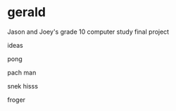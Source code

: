 # gerald
Jason and Joey's grade 10 computer study final project

ideas

pong

pach man

snek hisss

froger
